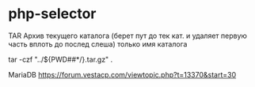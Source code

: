 # php-selector
TAR Архив текущего каталога (берет пут до тек кат. и удаляет первую часть вплоть до послед слеша) только имя каталога

tar -czf "../${PWD##*/}.tar.gz" .


MariaDB
https://forum.vestacp.com/viewtopic.php?t=13370&start=30
